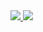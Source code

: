 <div>
  <a href="https://github.com/Espadasin">
    <img src="https://github-readme-stats.vercel.app/api?username=espadasin&show_icons=true&theme=dark#gh-dark-mode-only)](https://github.com/anuraghazra/github-readme-stats#gh-dark-mode-only">
    <img src="https://github-readme-stats.vercel.app/api/top-langs/?username=anuraghazra)
">
  </a>
</div>

